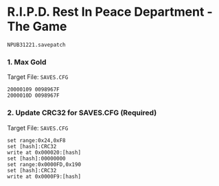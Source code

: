 #  R.I.P.D. Rest In Peace Department - The Game 

`NPUB31221.savepatch`

### 1. Max Gold

Target File: `SAVES.CFG`

```
20000109 0098967F
2000010D 0098967F
```

### 2. Update CRC32 for SAVES.CFG (Required)

Target File: `SAVES.CFG`

```
set range:0x24,0xF8
set [hash]:CRC32
write at 0x000020:[hash]
set [hash]:00000000
set range:0x0000FD,0x190
set [hash]:CRC32
write at 0x0000F9:[hash]
```

